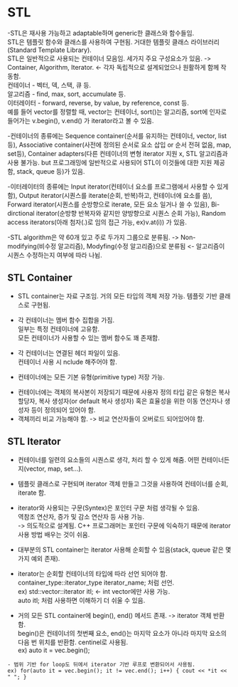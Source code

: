 #  STL
-STL은 재사용 가능하고 adaptable하며 generic한 클래스와 함수들임.   
STL은 템플릿 함수와 클래스를 사용하여 구현됨. 거대한 템플릿 클래스 라이브러리(Standard Template Library).   
STL은 일반적으로 사용되는 컨테이너 모음임. 세가지 주요 구성요소가 있음. -> Container, Algorithm, Iterator.    <- 각자 독립적으로 설계되었으나 원활하게 함께 작동함.   
컨테이너 - 벡터, 덱, 스택, 큐 등.   
알고리즘 - find, max, sort, accumulate 등.  
이터레이터 - forward, reverse, by value, by reference, const 등.   
예를 들어 vector를 정렬할 때, vector는 컨테이너, sort()는 알고리즘, sort에 인자로 들어가는 v.begin(), v.end() 가 iterator라고 볼 수 있음.   

-컨테이너의 종류에는 Sequence container(순서를 유지하는 컨테이너, vector, list 등), Associative container(사전에 정의된 순서로 요소 삽입 or 순서 전혀 없음, map, set등), Container adapters(다른 컨테이너의 변형 iterator 지원 x, STL 알고리즘과 사용 불가능. but 프로그래밍에 일반적으로 사용되어 STL이 이것들에 대한 지원 제공함, stack, queue 등)가 있음.

-이터레이터의 종류에는 Input iterator(컨테이너 요소를 프로그램에서 사용할 수 있게 함), Output iterator(시퀀스를 iterate(순회, 반복)하고, 컨테이너에 요소를 씀), Forward iterator(시퀀스를 순방향으로 iterate, 모든 요소 일거나 쓸 수 있음), Bi-dirctional iterator(순방향 반복자와 같지만 양방향으로 시퀀스 순회 가능), Random access iterators(아래 첨자(.)로 임의 접근 가능, ex)v.at(i)) 가 있음.

-STL algorithm은 약 60개 있고 주로 두가지 그룹으로 분류됨. -> Non-modifying(비수정 알고리즘), Modyfing(수정 알고리즘)으로 분류됨 <- 알고리즘이 시퀀스 수정하는지 여부에 따라 나뉨.


## STL Container
- STL container는 자료 구조임.
 거의 모든 타입의 객체 저장 가능.
 템플릿 기반 클래스로 구현됨.
 
- 각 컨테이너는 멤버 함수 집합을 가짐.   
 일부는 특정 컨테이너에 고유함.   
 모든 컨테이너가 사용할 수 있는 멤버 함수도 꽤 존재함.
 
- 각 컨테이너는 연결된 헤더 파일이 있음.    
 컨테이너 사용 시 nclude 해주어야 함.
 
 - 컨테이너에는 모든 기본 유형(primitive type) 저장 가능.   
  + 컨테이너에는 객체의 복사본이 저장되기 때문에 사용자 정의 타입 같은 유형은 복사 할당자, 복사 생성자(or default 복사 생성자) 혹은 효율성을 위한 이동 연산자나 생성자 등이 정의되어 있어야 함.   
  + 객체끼리 비교 가능해야 함. -> 비교 연산자들이 오버로드 되어있어야 함.   
  
  
  ## STL Iterator
  - 컨테이너를 일련의 요소들의 시퀀스로 생각, 처리 할 수 있게 해줌. 어떤 컨테이너든지(vector, map, set...).
  
  - 템플릿 클래스로 구현되며 iterator 객체 만들고 그것을 사용하여 컨테이너를 순회, iterate 함.
  
  - iterator와 사용되는 구문(Syntex)은 포인터 구문 처럼 생각될 수 있음.   
   역참조 연산자, 증가 및 감소 연산자 등 사용 가능.   
   -> 의도적으로 설계됨. C++ 프로그래머는 포인터 구문에 익숙하기 때문에 iterator 사용 방법 배우는 것이 쉬움.   
   
   - 대부분의 STL container는 iterator 사용해 순회할 수 있음(stack, queue 같은 몇 가지 예외 존재).   
   
   - iterator는 순회할 컨테이너의 타입에 따라 선언 되어야 함.   
   container_type::iterator_type iterator_name; 처럼 선언.   
   ex) std::vector<int>::iterator itl;  <- int vector에만 사용 가능.   
   auto itl; 처럼 사용하면 이해하기 더 쉬울 수 있음.
   
   - 거의 모든 STL container에 begin(), end() 메서드 존재. -> iterator 객체 반환함.   
    begin()은 컨테이너의 첫번째 요소, end()는 마지막 요소가 아니라 마지막 요소의 다음 번 위치를 반환함. centinel로 사용됨.   
    ex) auto it = vec.begin();
    
    - 범위 기반 for loop도 뒤에서 iterator 기반 루프로 변환되어서 사용됨.   
    ex) for(auto it = vec.begin(); it != vec.end(); i++) { cout << *it << " "; }   
